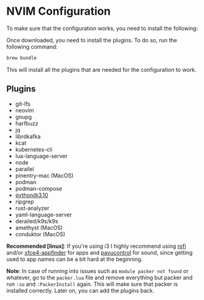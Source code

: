 # NVIM Configuration

To make sure that the configuration works, you need to install the following:

Once downloaded, you need to install the plugins. To do so, run the following command:

```bash
brew bundle
```

This will install all the plugins that are needed for the configuration to work.

## Plugins

- git-lfs
- neovim
- gnupg
- harfbuzz
- jq
- librdkafka
- kcat
- kubernetes-cli
- lua-language-server
- node
- parallel
- pinentry-mac (MacOS)
- podman
- podman-compose
- python@3.10
- ripgrep
- rust-analyzer
- yaml-language-server
- derailed/k9s/k9s
- amethyst (MacOS)
- conduktor (MacOS)

**Recommended [linux]**: If you're using i3 I highly recommend using [rofi](https://github.com/davatorium/rofi) and/or [xfce4-appfinder](https://gitlab.xfce.org/xfce/xfce4-appfinder) for apps and [pavucontrol](https://freedesktop.org/software/pulseaudio/pavucontrol/) for sound, since getting used to app names can be a bit hard at the beginning.  

**Note**: In case of running into issues such as `module packer not found` or whatever, go to the `packer.lua` file and remove everything but packer and run `:so` and `:PackerInstall` again. This will make sure that packer is installed correctly. Later on, you can add the plugins back.
